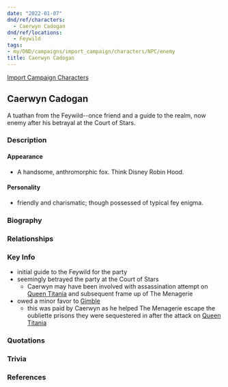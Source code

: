 ```yaml
---
date: "2022-01-07"
dnd/ref/characters:
  - Caerwyn Cadogan
dnd/ref/locations:
  - Feywild
tags:
- my/DND/campaigns/import_campaign/characters/NPC/enemy
title: Caerwyn Cadogan
---
```


[Import Campaign Characters](/dnd/characters/)

## Caerwyn Cadogan

A tuathan from the Feywild--once friend and a guide to the realm, now enemy after his betrayal at the Court of Stars.

### Description

#### Appearance

- A handsome, anthromorphic fox. Think Disney Robin Hood.

#### Personality

- friendly and charismatic; though possessed of typical fey enigma.

### Biography

### Relationships

### Key Info

- initial guide to the Feywild for the party
- seemingly betrayed the party at the Court of Stars
  - Caerwyn may have been involved with assassination attempt on [Queen Titania](/dnd/npcs/queen-titania/) and subsequent frame up of The Menagerie
- owed a minor favor to [Gimble](/dnd/characters/gimble-the-diviner/)
  - this was paid by Caerwyn as he helped The Menagerie escape the oubliette prisons they were sequestered in after the attack on [Queen Titania](/dnd/npcs/queen-titania/)

### Quotations

### Trivia

### References
